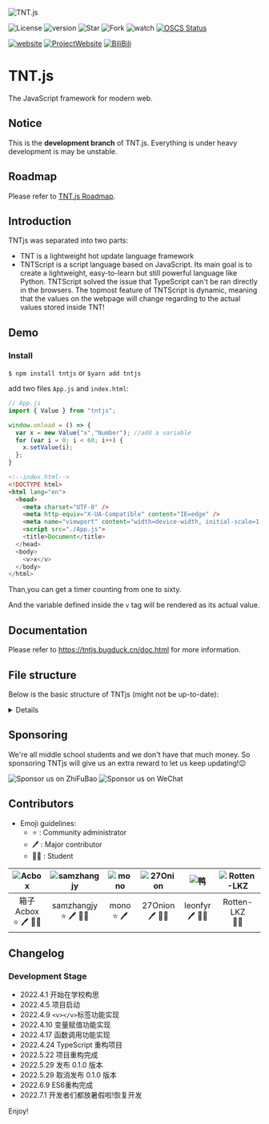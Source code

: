 ![TNT.js](https://img1.imgtp.com/2022/06/13/lPea2J3u.png)

![License](https://img.shields.io/github/license/Bug-Duck/tntjs?style=flat-square)
![version](https://img.shields.io/npm/v/tntjs?style=flat-square)
![Star](https://img.shields.io/github/stars/Bug-Duck/tntjs?color=yellow&logo=github&style=flat-square)
![Fork](https://img.shields.io/github/forks/Bug-Duck/tntjs?color=green&logo=github&style=flat-square)
![watch](https://img.shields.io/github/watchers/Bug-Duck/tntjs?color=blue&logo=github&style=flat-square)
[![OSCS Status](https://www.oscs1024.com/platform/badge/Bug-Duck/tntjs.svg?size=small)](https://www.oscs1024.com/project/Bug-Duck/tntjs?ref=badge_small)

[![website](https://img.shields.io/badge/website-bugduck.cn-yellowgreen?style=flat-square)](https://bugduck.cn)
[![ProjectWebsite](https://img.shields.io/badge/ProjectWebsite-tntjs.bugduck.cn-red?style=flat-square)](https://tntjs.bugduck.cn)
[![BiliBili](https://img.shields.io/static/v1?label=bilibili&message=BugDuck开源团队&color=ff69b4&logo=bilibili&style=flat-square)](https://space.bilibili.com/1959824394?spm_id_from=333.337.0.0)

# TNT.js

The JavaScript framework for modern web.

## Notice

This is the **development branch** of TNT.js. Everything is under heavy development is may be unstable.

## Roadmap

Please refer to [TNT.js Roadmap](https://github.com/Bug-Duck/tntjs/blob/master/roadmap.md).

## Introduction

TNTjs was separated into two parts:

- TNT is a lightweight hot update language framework
- TNTScript is a script language based on JavaScript. Its main goal is to create a lightweight, easy-to-learn but still powerful language like Python. TNTScript solved the issue that TypeScript can't be ran directly in the browsers. The topmost feature of TNTScript is dynamic, meaning that the values on the webpage will change regarding to the actual values stored inside TNT!

## Demo

### Install

`$ npm install tntjs`
or
`$yarn add tntjs`

add two files `App.js` and `index.html`:

```javascript
// App.js
import { Value } from "tntjs";

window.onload = () => {
  var x = new Value("x","Number"); //add a variable
  for (var i = 0; i < 60; i++) {
    x.setValue(i);
  };
}
```

```html
<!--index.html-->
<!DOCTYPE html>
<html lang="en">
  <head>
    <meta charset="UTF-8" />
    <meta http-equiv="X-UA-Compatible" content="IE=edge" />
    <meta name="viewport" content="width=device-width, initial-scale=1.0" />
    <script src="./App.js">
    <title>Document</title>
  </head>
  <body>
    <v>x</v>
  </body>
</html>

```

Than,you can get a timer counting from one to sixty.

And the variable defined inside the `v` tag will be rendered as its actual value.

## Documentation

Please refer to <https://tntjs.bugduck.cn/doc.html> for more information.

## File structure

Below is the basic structure of TNTjs (might not be up-to-date):

<details>

- LICENSE 开源许可证
- src 主文件
  - runtime tntjs的底层实现
    - TNT.ts
    - TypeInfo.ts
    - SymbolTable.ts
    - GlobalEnvironment.ts
    - Pliggable.ts
    - VTagRenderer.ts
  - plugins
    - tntscript TNTscript 轻量编程语言开发目录
      - ScriptExecutor.ts 主文件
      - PluginMain.ts
      - TagRenderer.ts
      - lexicalAnalysis.ts 词法分析
    - debug
      - DebugRenderTracer.ts
      - PluginMain.ts
  - dist 编译产物
    - tnt.d.ts
    - tnt.js 代码
    - tnt.js.map
    - tnt.min.js 发布版混淆文件
    - tnt.fuck.js ♂♂♂ 哲学文件 ♂♂♂

</details>

## Sponsoring

We're all middle school students and we don't have that much money. So sponsoring TNTjs will give us an extra reward to let us keep updating!😉

![Sponsor us on ZhiFuBao](https://img1.imgtp.com/2022/06/13/19puVIav.jpg)
![Sponsor us on WeChat](https://image.bugduck.cn/other/skm-weixin.png)

## Contributors

- Emoji guidelines:
  - :star: : Community administrator
  - :pen: : Major contributor
  - :student: : Student

|![Acbox](https://github.com/sheepbox8646.png)|![samzhangjy](https://github.com/samzhangjy.png)|![mono](http://q1.qlogo.cn/g?b=qq&nk=3151435932&s=640)|![27Onion](https://github.com/onion108.png)|![鸭](http://q1.qlogo.cn/g?b=qq&nk=3593809064&s=640)|![Rotten-LKZ](https://github.com/Rotten-LKZ.png)|
|:-:|:-:|:-:|:-:|:-:|:-:|
|箱子Acbox<br /> :star: :pen: :student:|samzhangjy<br /> :star: :pen: :student:|mono <br /> :star: :pen:|27Onion<br /> :pen: :student:|leonfyr <br /> :pen: :student:|Rotten-LKZ <br /> :student:|

## Changelog

### Development Stage

- 2022.4.1 开始在学校构思
- 2022.4.5 项目启动
- 2022.4.9 `<v></v>`标签功能实现
- 2022.4.10 变量赋值功能实现
- 2022.4.17 函数调用功能实现
- 2022.4.24 TypeScript 重构项目
- 2022.5.22 项目重构完成
- 2022.5.29 发布 0.1.0 版本
- 2022.5.29 取消发布 0.1.0 版本
- 2022.6.9 ES6重构完成
- 2022.7.1 开发者们都放暑假啦!恢复开发

Enjoy!
